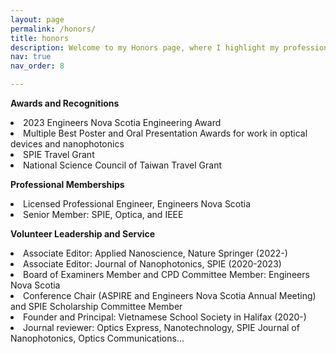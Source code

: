 ```yaml
---
layout: page
permalink: /honors/
title: honors
description: Welcome to my Honors page, where I highlight my professional achievements and meaningful contributions to the engineering, scientific and local communities.
nav: true
nav_order: 8

---
```

<strong> Awards and Recognitions </strong>
<li> 2023 Engineers Nova Scotia Engineering Award </li>
<li> Multiple Best Poster and Oral Presentation Awards for work in optical devices and nanophotonics </li>
<li> SPIE Travel Grant </li>
<li> National Science Council of Taiwan Travel Grant </li>

<strong> Professional Memberships </strong>
<li> Licensed Professional Engineer, Engineers Nova Scotia </li>
<li> Senior Member: SPIE, Optica, and IEEE </li>

<strong> Volunteer Leadership and Service </strong>
<li> Associate Editor: Applied Nanoscience, Nature Springer (2022-) </li>
<li> Associate Editor: Journal of Nanophotonics, SPIE (2020-2023) </li>
<li> Board of Examiners Member and CPD Committee Member: Engineers Nova Scotia </li>
<li> Conference Chair (ASPIRE and Engineers Nova Scotia Annual Meeting) and SPIE Scholarship Committee Member
<li> Founder and Principal: Vietnamese School Society in Halifax (2020-)
<li> Journal reviewer: Optics Express, Nanotechnology, SPIE Journal of Nanophotonics, Optics Communications... </li>
